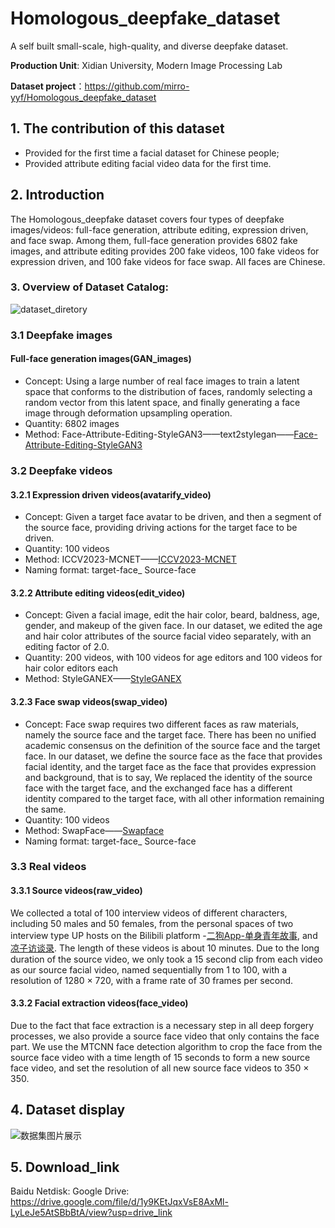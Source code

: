 # Homologous_deepfake_dataset
A self built small-scale, high-quality, and diverse deepfake dataset.

**Production Unit**: Xidian University, Modern Image Processing Lab

**Dataset project**：https://github.com/mirro-yyf/Homologous_deepfake_dataset
## 1. The contribution of this dataset
- Provided for the first time a facial dataset for Chinese people;
- Provided attribute editing facial video data for the first time.
## 2. Introduction
The Homologous_deepfake dataset covers four types of deepfake images/videos: full-face generation, attribute editing, expression driven, and face swap. Among them, full-face generation provides 6802 fake images, and attribute editing provides 200 fake videos, 100 fake videos for expression driven, and 100 fake videos for face swap. All faces are Chinese.
### 3. Overview of Dataset Catalog:
![dataset_diretory](https://github.com/mirro-yyf/Homologous_facedataset/assets/89956031/7908e479-aa1f-402e-81bf-c12d9db1834a)
### 3.1 Deepfake images
#### Full-face generation images(GAN_images)
- Concept: Using a large number of real face images to train a latent space that conforms to the distribution of faces, randomly selecting a random vector from this latent space, and finally generating a face image through deformation upsampling operation.
- Quantity: 6802 images
- Method: Face-Attribute-Editing-StyleGAN3——text2stylegan——[Face-Attribute-Editing-StyleGAN3](https://github.com/MingtaoGuo/Face-Attribute-Editing-StyleGAN3)
### 3.2 Deepfake videos
#### 3.2.1 Expression driven videos(avatarify_video)
- Concept: Given a target face avatar to be driven, and then a segment of the source face, providing driving actions for the target face to be driven.
- Quantity: 100 videos
- Method: ICCV2023-MCNET——[ICCV2023-MCNET](https://github.com/harlanhong/ICCV2023-MCNET)
- Naming format: target-face_ Source-face
#### 3.2.2 Attribute editing videos(edit_video)
- Concept: Given a facial image, edit the hair color, beard, baldness, age, gender, and makeup of the given face. In our dataset, we edited the age and hair color attributes of the source facial video separately, with an editing factor of 2.0.
- Quantity: 200 videos, with 100 videos for age editors and 100 videos for hair color editors each
- Method: StyleGANEX——[StyleGANEX](https://github.com/williamyang1991/StyleGANEX?tab=readme-ov-file)
#### 3.2.3 Face swap videos(swap_video)
- Concept: Face swap requires two different faces as raw materials, namely the source face and the target face. There has been no unified academic consensus on the definition of the source face and the target face. In our dataset, we define the source face as the face that provides facial identity, and the target face as the face that provides expression and background, that is to say, We replaced the identity of the source face with the target face, and the exchanged face has a different identity compared to the target face, with all other information remaining the same.
- Quantity: 100 videos
- Method: SwapFace——[Swapface](https://swapface.org/#/home)
- Naming format: target-face_ Source-face
### 3.3 Real videos
#### 3.3.1 Source videos(raw_video)
We collected a total of 100 interview videos of different characters, including 50 males and 50 females, from the personal spaces of two interview type UP hosts on the Bilibili platform -[二狗App-单身青年故事](https://space.bilibili.com/524930260?spm_id_from=333.337.0.0), and [凉子访谈录](https://space.bilibili.com/496688267?spm_id_from=333.337.0.0). The length of these videos is about 10 minutes. Due to the long duration of the source video, we only took a 15 second clip from each video as our source facial video, named sequentially from 1 to 100, with a resolution of 1280 × 720, with a frame rate of 30 frames per second.
#### 3.3.2 Facial extraction videos(face_video)
Due to the fact that face extraction is a necessary step in all deep forgery processes, we also provide a source face video that only contains the face part. We use the MTCNN face detection algorithm to crop the face from the source face video with a time length of 15 seconds to form a new source face video, and set the resolution of all new source face videos to 350 × 350.
## 4. Dataset display
![数据集图片展示](https://github.com/mirro-yyf/Homologous_facedataset/assets/89956031/31039df1-29d8-4fe2-801a-38d23a20ab6d)
## 5. Download_link
Baidu Netdisk: 
Google Drive: https://drive.google.com/file/d/1y9KEtJqxVsE8AxMl-LyLeJe5AtSBbBtA/view?usp=drive_link
